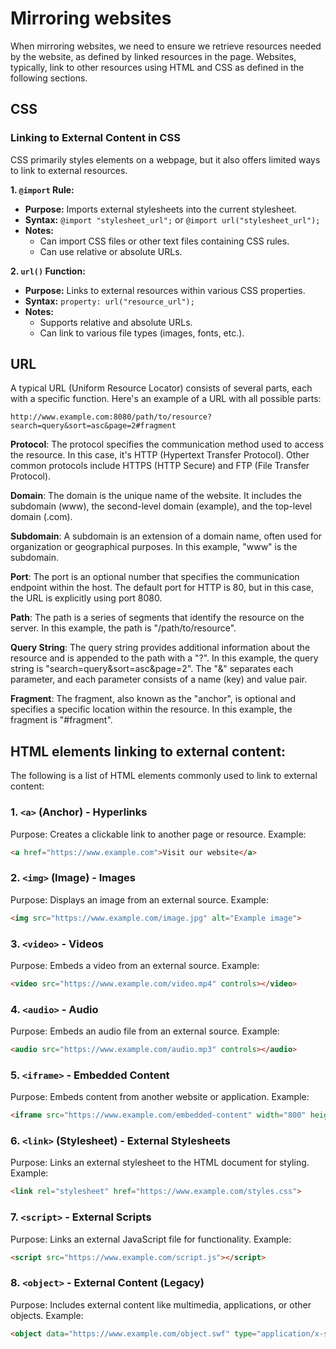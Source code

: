 # Mirroring websites

When mirroring websites, we need to ensure we retrieve resources needed by the website, 
as defined by linked resources in the page. 
Websites, typically, link to other resources using HTML and CSS as defined in the following sections.

## CSS

### Linking to External Content in CSS

CSS primarily styles elements on a webpage, but it also offers limited ways to link to external resources. 

**1. `@import` Rule:**

*   **Purpose:** Imports external stylesheets into the current stylesheet.
*   **Syntax:** `@import "stylesheet_url";` or `@import url("stylesheet_url");`
*   **Notes:**
    *   Can import CSS files or other text files containing CSS rules.
    *   Can use relative or absolute URLs.

**2. `url()` Function:**

*   **Purpose:** Links to external resources within various CSS properties.
*   **Syntax:** `property: url("resource_url");`
*   **Notes:**
    *   Supports relative and absolute URLs.
    *   Can link to various file types (images, fonts, etc.).

## URL

A typical URL (Uniform Resource Locator) consists of several parts, each with a specific function. 
Here's an example of a URL with all possible parts:

```text
http://www.example.com:8080/path/to/resource?search=query&sort=asc&page=2#fragment
```

**Protocol**: The protocol specifies the communication method used to access the resource. 
In this case, it's HTTP (Hypertext Transfer Protocol). Other common protocols include HTTPS (HTTP Secure) and FTP (File Transfer Protocol).

**Domain**: The domain is the unique name of the website. 
It includes the subdomain (www), the second-level domain (example), and the top-level domain (.com).

**Subdomain**: A subdomain is an extension of a domain name, often used for organization or geographical purposes. 
In this example, "www" is the subdomain.

**Port**: The port is an optional number that specifies the communication endpoint within the host. 
The default port for HTTP is 80, but in this case, the URL is explicitly using port 8080.

**Path**: The path is a series of segments that identify the resource on the server. 
In this example, the path is "/path/to/resource".

**Query String**: The query string provides additional information about the resource and 
is appended to the path with a "?". In this example, the query string is "search=query&sort=asc&page=2". 
The "&" separates each parameter, and each parameter consists of a name (key) and value pair.

**Fragment**: The fragment, also known as the "anchor", 
is optional and specifies a specific location within the resource. 
In this example, the fragment is "#fragment".

## HTML elements linking to external content:

The following is a list of HTML elements commonly used to link to external content:

### 1. `<a>` (Anchor) - Hyperlinks
Purpose: Creates a clickable link to another page or resource.
Example:

```html
<a href="https://www.example.com">Visit our website</a>
```

### 2. `<img>` (Image) - Images
Purpose: Displays an image from an external source.
Example:

```html
<img src="https://www.example.com/image.jpg" alt="Example image">
```

### 3. `<video>` - Videos
Purpose: Embeds a video from an external source.
Example:

```html
<video src="https://www.example.com/video.mp4" controls></video>
```

### 4. `<audio>` - Audio
Purpose: Embeds an audio file from an external source.
Example:

```html
<audio src="https://www.example.com/audio.mp3" controls></audio>
```

### 5. `<iframe>` - Embedded Content
Purpose: Embeds content from another website or application.
Example:

```html
<iframe src="https://www.example.com/embedded-content" width="800" height="600"></iframe>
```

### 6. `<link>` (Stylesheet) - External Stylesheets
Purpose: Links an external stylesheet to the HTML document for styling.
Example:

```html
<link rel="stylesheet" href="https://www.example.com/styles.css">
```

### 7. `<script>` - External Scripts
Purpose: Links an external JavaScript file for functionality.
Example:

```html
<script src="https://www.example.com/script.js"></script>
```

### 8. `<object>` - External Content (Legacy)
Purpose: Includes external content like multimedia, applications, or other objects.
Example:

```html
<object data="https://www.example.com/object.swf" type="application/x-shockwave-flash"></object>
```
